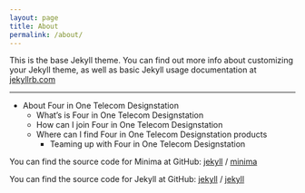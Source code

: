 ```yaml
---
layout: page
title: About
permalink: /about/
---
```


This is the base Jekyll theme. You can find out more info about customizing your Jekyll theme, as well as basic Jekyll usage documentation at [jekyllrb.com](https://jekyllrb.com/)

---
- About Four in One Telecom Designstation
  - What’s is Four in One Telecom Designstation
  - How can I join Four in One Telecom Designstation
  - Where can I find Four in One Telecom Designstation products
    - Teaming up with Four in One Telecom Designstation
    

    

You can find the source code for Minima at GitHub:
[jekyll][jekyll-organization] /
[minima](https://github.com/jekyll/minima)

You can find the source code for Jekyll at GitHub:
[jekyll][jekyll-organization] /
[jekyll](https://github.com/jekyll/jekyll)


[jekyll-organization]: https://github.com/jekyll
